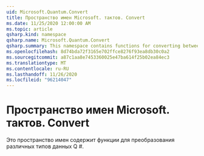 ```yaml
---
uid: Microsoft.Quantum.Convert
title: Пространство имен Microsoft. тактов. Convert
ms.date: 11/25/2020 12:00:00 AM
ms.topic: article
qsharp.kind: namespace
qsharp.name: Microsoft.Quantum.Convert
qsharp.summary: This namespace contains functions for converting between various Q# data types.
ms.openlocfilehash: 8d74bda72f3165e702ffce8276f93ea8db30c0a2
ms.sourcegitcommit: a87c1aa8e7453360025e47ba614f25b02ea84ec3
ms.translationtype: MT
ms.contentlocale: ru-RU
ms.lasthandoff: 11/26/2020
ms.locfileid: "96214047"
---
```

# <a name="microsoftquantumconvert-namespace"></a>Пространство имен Microsoft. тактов. Convert

Это пространство имен содержит функции для преобразования различных типов данных Q #.

